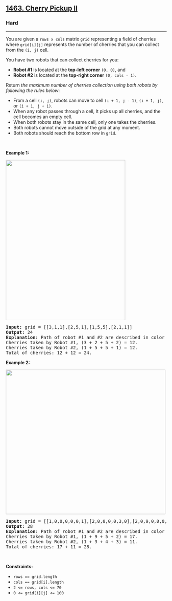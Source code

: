 <h2><a href="https://leetcode.com/problems/cherry-pickup-ii/?envType=daily-question&envId=2024-02-11">1463. Cherry Pickup II</a></h2><h3>Hard</h3><hr><p>You are given a <code>rows x cols</code> matrix <code>grid</code> representing a field of cherries where <code>grid[i][j]</code> represents the number of cherries that you can collect from the <code>(i, j)</code> cell.</p>

<p>You have two robots that can collect cherries for you:</p>

<ul>
	<li><strong>Robot #1</strong> is located at the <strong>top-left corner</strong> <code>(0, 0)</code>, and</li>
	<li><strong>Robot #2</strong> is located at the <strong>top-right corner</strong> <code>(0, cols - 1)</code>.</li>
</ul>

<p>Return <em>the maximum number of cherries collection using both robots by following the rules below</em>:</p>

<ul>
	<li>From a cell <code>(i, j)</code>, robots can move to cell <code>(i + 1, j - 1)</code>, <code>(i + 1, j)</code>, or <code>(i + 1, j + 1)</code>.</li>
	<li>When any robot passes through a cell, It picks up all cherries, and the cell becomes an empty cell.</li>
	<li>When both robots stay in the same cell, only one takes the cherries.</li>
	<li>Both robots cannot move outside of the grid at any moment.</li>
	<li>Both robots should reach the bottom row in <code>grid</code>.</li>
</ul>

<p>&nbsp;</p>
<p><strong class="example">Example 1:</strong></p>
<img alt="" src="https://assets.leetcode.com/uploads/2020/04/29/sample_1_1802.png" style="width: 374px; height: 501px;" />
<pre>
<strong>Input:</strong> grid = [[3,1,1],[2,5,1],[1,5,5],[2,1,1]]
<strong>Output:</strong> 24
<strong>Explanation:</strong> Path of robot #1 and #2 are described in color green and blue respectively.
Cherries taken by Robot #1, (3 + 2 + 5 + 2) = 12.
Cherries taken by Robot #2, (1 + 5 + 5 + 1) = 12.
Total of cherries: 12 + 12 = 24.
</pre>

<p><strong class="example">Example 2:</strong></p>
<img alt="" src="https://assets.leetcode.com/uploads/2020/04/23/sample_2_1802.png" style="width: 500px; height: 452px;" />
<pre>
<strong>Input:</strong> grid = [[1,0,0,0,0,0,1],[2,0,0,0,0,3,0],[2,0,9,0,0,0,0],[0,3,0,5,4,0,0],[1,0,2,3,0,0,6]]
<strong>Output:</strong> 28
<strong>Explanation:</strong> Path of robot #1 and #2 are described in color green and blue respectively.
Cherries taken by Robot #1, (1 + 9 + 5 + 2) = 17.
Cherries taken by Robot #2, (1 + 3 + 4 + 3) = 11.
Total of cherries: 17 + 11 = 28.
</pre>

<p>&nbsp;</p>
<p><strong>Constraints:</strong></p>

<ul>
	<li><code>rows == grid.length</code></li>
	<li><code>cols == grid[i].length</code></li>
	<li><code>2 &lt;= rows, cols &lt;= 70</code></li>
	<li><code>0 &lt;= grid[i][j] &lt;= 100</code></li>
</ul>

